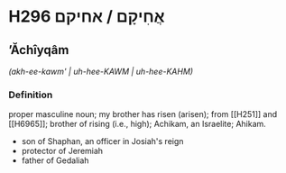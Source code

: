 # H296 אֲחִיקָם / אחיקם

## ʼĂchîyqâm

_(akh-ee-kawm' | uh-hee-KAWM | uh-hee-KAHM)_

### Definition

proper masculine noun; my brother has risen (arisen); from [[H251]] and [[H6965]]; brother of rising (i.e., high); Achikam, an Israelite; Ahikam.

- son of Shaphan, an officer in Josiah's reign
- protector of Jeremiah
- father of Gedaliah
